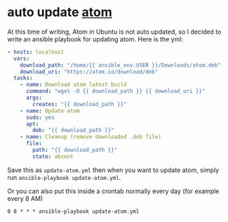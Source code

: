 # auto update [atom](https://atom.io)

At this time of writing, Atom in Ubuntu is not auto updated, so I decided to write
an ansible playbook for updating atom. Here is the yml:

```yml
- hosts: localhost
  vars:
    download_path: "/home/{{ ansible_env.USER }}/Downloads/atom.deb"
    download_uri: "https://atom.io/download/deb"
  tasks:
    - name: Download atom latest build
      command: "wget -O {{ download_path }} {{ download_uri }}"
      args:
        creates: "{{ download_path }}"
    - name: Update atom
      sudo: yes
      apt:
        deb: "{{ download_path }}"
    - name: Cleanup (remove downloaded .deb file)
      file:
        path: "{{ download_path }}"
        state: absent
```

Save this as `update-atom.yml` then when you want to update atom, simply run `ansible-playbook update-atom.yml`.

Or you can also put this inside a crontab normally every day (for example every 8 AM)

```
0 8 * * * ansible-playbook update-atom.yml
```

